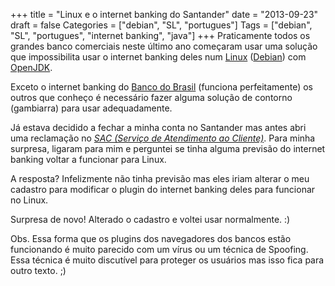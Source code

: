 +++
title = "Linux e o internet banking do Santander"
date = "2013-09-23"
draft = false
Categories = ["debian", "SL", "portugues"]
Tags = ["debian", "SL", "portugues", "internet banking", "java"]
+++
Praticamente todos os grandes banco comerciais neste último ano
começaram usar uma solução que impossibilita usar o internet banking
deles num [Linux](https://www.kernel.org/)
([Debian](http://www.debian.org)) com
[OpenJDK](http://openjdk.java.net/).

Exceto o internet banking do [Banco do Brasil](http://www.bb.com.br)
(funciona perfeitamente) os outros que conheço é necessário fazer alguma
solução de contorno (gambiarra) para usar adequadamente.

Já estava decidido a fechar a minha conta no Santander mas antes abri
uma reclamação no [*SAC (Serviço de Atendimento ao
Cliente)*](https://www.santander.com.br). Para minha surpresa, ligaram
para mim e perguntei se tinha alguma previsão do internet banking voltar
a funcionar para Linux.

A resposta? Infelizmente não tinha previsão mas eles iriam alterar o meu
cadastro para modificar o plugin do internet banking deles para
funcionar no Linux.

Surpresa de novo! Alterado o cadastro e voltei usar normalmente. :)

Obs. Essa forma que os plugins dos navegadores dos bancos estão
funcionando é muito parecido com um vírus ou um técnica de Spoofing.
Essa técnica é muito discutível para proteger os usuários mas isso fica
para outro texto. ;)
